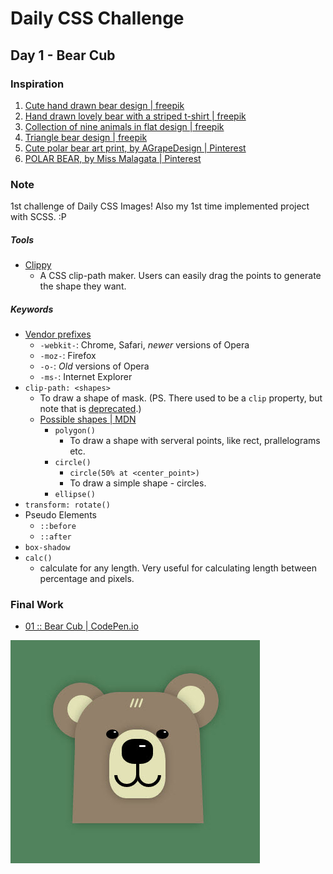 # Daily CSS Challenge
## Day 1 - Bear Cub
### Inspiration
1. [Cute hand drawn bear design | freepik](http://www.freepik.com/free-vector/cute-hand-drawn-bear-design_854159.htm)
2. [Hand drawn lovely bear with a striped t-shirt | freepik](http://www.freepik.com/free-vector/hand-drawn-lovely-bear-with-a-striped-t-shirt_866237.htm)
3. [Collection of nine animals in flat design | freepik](http://www.freepik.com/free-vector/collection-of-nine-animals-in-flat-design_1050573.htm)
4. [Triangle bear design | freepik](http://www.freepik.com/free-vector/triangle-bear-design_723865.htm)
5. [Cute polar bear art print, by AGrapeDesign | Pinterest](https://www.pinterest.com/pin/308848486926410344/)
6. [POLAR BEAR, by Miss Malagata | Pinterest](https://www.pinterest.com/pin/330099847665043236/)

### Note

1st challenge of Daily CSS Images! Also my 1st time implemented project with SCSS. :P

##### Tools

- [Clippy](http://bennettfeely.com/clippy/)
	- A CSS clip-path maker. Users can easily drag the points to generate the shape they want. 

##### Keywords 
- [Vendor prefixes](https://developer.mozilla.org/en-US/docs/Glossary/Vendor_Prefix)
	- `-webkit-`: Chrome, Safari, *newer* versions of Opera
 	- `-moz-`: Firefox
 	- `-o-`: *Old* versions of Opera
	- `-ms-`: Internet Explorer
- `clip-path: <shapes>`
	- To draw a shape of mask. (PS. There used to be a `clip` property, but note that is [deprecated](https://www.w3.org/TR/css-masking-1/#clip-property).)
	- [Possible shapes | MDN](https://developer.mozilla.org/en-US/docs/Web/CSS/basic-shape)
		- `polygon()`
			- To draw a shape with serveral points, like rect, prallelograms etc. 
		- `circle()`
			- `circle(50% at <center_point>)`
			- To draw a simple shape - circles.
		- `ellipse()`
- `transform: rotate()`	
- Pseudo Elements
	- `::before`
	- `::after`
- `box-shadow`
- `calc()`
	- calculate for any length. Very useful for calculating length between percentage and pixels.

### Final Work
- [01 :: Bear Cub | CodePen.io](http://codepen.io/cctina/full/qRwLjp/)

![Bear Cub](final.jpg)
